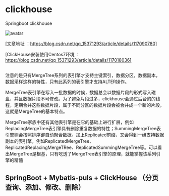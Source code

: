 # clickhouse
Springboot clickhouse

![avatar](https://raw.githubusercontent.com/saimen90/clickhouse/master/sql-dbserver.png)

[文章地址 ：https://blog.csdn.net/qq_15371293/article/details/117090780]

[ClickHouse安装使用Centos7环境 ：https://blog.csdn.net/qq_15371293/article/details/117018036]
##  
注意的是只有MergeTree系列的表引擎才支持主键索引，数据分区，数据副本，数据采样这样的特性，只有此系列的表引擎才支持ALTER操作。

MergeTree表引擎在写入一批数据的时候，数据总会以数据片段的形式写入磁盘，并且数据片段不可修改。为了避免片段过多，clickhouse会通过后台的的线程，定期合并这些数据片段，属于不同分区的数据片段会被合并成一个新的片段，这就是MergeTree的基本特点。

MergeTree家族中还有其他表引擎是在它的基础上进行扩展，例如ReplacingMergeTree表引擎具有删除重复数据的特性；SummingMergeTree表引擎则会按照排序键自动聚合数据。加上Replicated前缀，又会得到一组支持数据副本的表引擎，例如ReplicatedMergeTree、ReplicatedReplacingMergeTRee、ReplicatedSummingMergeTree等。可以看出MergeTree是根基，只有吃透了MergeTree表引擎的原理，就能掌握该系列引擎的精髓

## SpringBoot + Mybatis-puls + ClickHouse （分页查询、添加、修改、删除）
